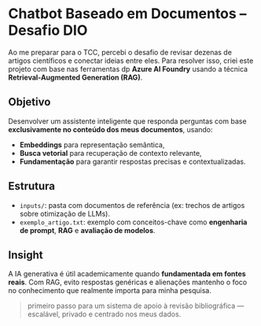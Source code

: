 # Chatbot Baseado em Documentos – Desafio DIO

Ao me preparar para o TCC, percebi o desafio de revisar dezenas de artigos científicos e conectar ideias entre eles. Para resolver isso, criei este projeto com base nas ferramentas dp **Azure AI Foundry** usando a  técnica **Retrieval-Augmented Generation (RAG)**.

## Objetivo
Desenvolver um assistente inteligente que responda perguntas com base **exclusivamente no conteúdo dos meus documentos**, usando:
- **Embeddings** para representação semântica,
- **Busca vetorial** para recuperação de contexto relevante,
- **Fundamentação** para garantir respostas precisas e contextualizadas.

##  Estrutura
- `inputs/`: pasta com documentos de referência (ex: trechos de artigos sobre otimização de LLMs).
- `exemplo_artigo.txt`: exemplo com conceitos-chave como **engenharia de prompt**, **RAG** e **avaliação de modelos**.

##  Insight
A IA generativa é útil academicamente quando **fundamentada em fontes reais**. Com RAG, evito respostas genéricas e alienações mantenho o foco no conhecimento que realmente importa para minha pesquisa.

> primeiro passo para um sistema de apoio à revisão bibliográfica — escalável, privado e centrado nos meus dados.
